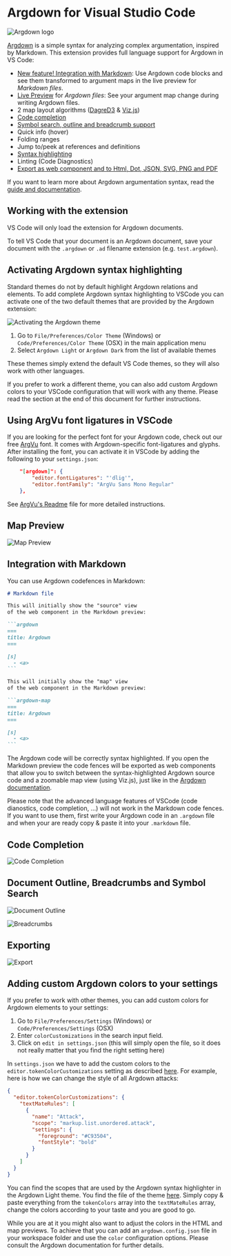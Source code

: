 # Argdown for Visual Studio Code

![Argdown logo](https://raw.githubusercontent.com/christianvoigt/argdown/HEAD/packages/argdown-vscode/media/argdown-arrow.png)

[Argdown](https://argdown.org) is a simple syntax for analyzing complex argumentation, inspired by Markdown. This extension provides full language support for Argdown in VS Code:

- [New feature! Integration with Markdown](#integration-with-markdown): Use Argdown code blocks and see them transformed to argument maps in the live preview for _Markdown files_.
- [Live Preview](#map-preview) for _Argdown files_: See your argument map change during writing Argdown files.
- 2 map layout algorithms ([DagreD3](https://github.com/dagrejs/dagre-d3) & [Viz.js](https://github.com/mdaines/viz.js/))
- [Code completion](#code-completion)
- [Symbol search, outline and breadcrumb support](#document-outline-breadcrumbs-and-symbol-search)
- Quick info (hover)
- Folding ranges
- Jump to/peek at references and definitions
- [Syntax highlighting](#activating-the-argdown-theme)
- Linting (Code Diagnostics)
- [Export as web component and to Html, Dot, JSON, SVG, PNG and PDF](#exporting)

If you want to learn more about Argdown argumentation syntax, read the [guide and documentation](https://argdown.org).

## Working with the extension

VS Code will only load the extension for Argdown documents.

To tell VS Code that your document is an Argdown document, save your document with the `.argdown` or `.ad` filename extension (e.g. `test.argdown`).

## Activating Argdown syntax highlighting

Standard themes do not by default highlight Argdown relations and elements. To add complete Argdown syntax highlighting to VSCode you can activate one of the two default themes that are provided by the Argdown extension:

![Activating the Argdown theme](https://raw.githubusercontent.com/christianvoigt/argdown/HEAD/packages/argdown-vscode/media/ArgdownThemeScreencap.gif "Activating the Argdown theme")

1. Go to `File/Preferences/Color Theme` (Windows) or `Code/Preferences/Color Theme` (OSX) in the main application menu
2. Select `Argdown Light` or `Argdown Dark` from the list of available themes

These themes simply extend the default VS Code themes, so they will also work with other languages.

If you prefer to work a different theme, you can also add custom Argdown colors to your VSCode configuration that will work with any theme. Please read the section at the end of this document for further instructions.

## Using ArgVu font ligatures in VSCode

If you are looking for the perfect font for your Argdown code, check out our free [ArgVu](https://github.com/christianvoigt/argdown/tree/master/packages/ArgVu) font. It comes with Argdown-specific font-ligatures and glyphs. After installing the font, you can activate it in VSCode by adding the following to your `settings.json`:

```json
    "[argdown]": {
        "editor.fontLigatures": "'dlig'",
        "editor.fontFamily": "ArgVu Sans Mono Regular"
    },
```

See [ArgVu's Readme](https://github.com/christianvoigt/argdown/tree/master/packages/ArgVu/README.md) file for more detailed instructions.

## Map Preview

![Map Preview](https://raw.githubusercontent.com/christianvoigt/argdown/HEAD/packages/argdown-vscode/media/MapPreviewScreencap.gif "Opening the map preview")

## Integration with Markdown

You can use Argdown codefences in Markdown:

````markdown
# Markdown file

This will initially show the "source" view
of the web component in the Markdown preview:

```argdown
===
title: Argdown
===

[s]
  - <a>
```

This will initially show the "map" view
of the web component in the Markdown preview:

```argdown-map
===
title: Argdown
===

[s]
  - <a>
```
````

The Argdown code will be correctly syntax highlighted. If you open the Markdown preview the code fences will be exported as web components that allow you to switch between the syntax-highlighted Argdown source code and a zoomable map view (using Viz.js), just like in the [Argdown documentation](https://argdown.org).

Please note that the advanced language features of VSCode (code dianostics, code completion, ...) will not work in the Markdown code fences. If you want to use them, first write your Argdown code in an `.argdown` file and when your are ready copy & paste it into your `.markdown` file.

## Code Completion

![Code Completion](https://raw.githubusercontent.com/christianvoigt/argdown/HEAD/packages/argdown-vscode/media/CodeCompletionScreencap.gif "Using code completion")

## Document Outline, Breadcrumbs and Symbol Search

![Document Outline](https://raw.githubusercontent.com/christianvoigt/argdown/HEAD/packages/argdown-vscode/media/OutlineScreencap.gif "Using the document outline")

![Breadcrumbs](https://raw.githubusercontent.com/christianvoigt/argdown/HEAD/packages/argdown-vscode/media/BreadcrumbsScreencap.gif "Using breadcrumbs")

## Exporting

![Export](https://raw.githubusercontent.com/christianvoigt/argdown/HEAD/packages/argdown-vscode/media/ExportScreencap.gif "Exporting Argdown document")

## Adding custom Argdown colors to your settings

If you prefer to work with other themes, you can add custom colors for Argdown elements to your settings:

1. Go to `File/Preferences/Settings` (Windows) or `Code/Preferences/Settings` (OSX)
2. Enter `colorCustomizations` in the search input field.
3. Click on `edit in settings.json` (this will simply open the file, so it does not really matter that you find the right setting here)

In `settings.json` we have to add the custom colors to the `editor.tokenColorCustomizations` setting as described [here](https://code.visualstudio.com/updates/v1_15#_user-definable-syntax-highlighting-colors). For example, here is how we can change the style of all Argdown attacks:

```json
{
  "editor.tokenColorCustomizations": {
    "textMateRules": [
      {
        "name": "Attack",
        "scope": "markup.list.unordered.attack",
        "settings": {
          "foreground": "#C93504",
          "fontStyle": "bold"
        }
      }
    ]
  }
}
```

You can find the scopes that are used by the Argdown syntax highlighter in the Argdown Light theme. You find the file of the theme [here](https://github.com/christianvoigt/argdown/blob/master/packages/argdown-vscode/themes/argdown-light.json). Simply copy & paste everything from the `tokenColors` array into the `textMateRules` array, change the colors according to your taste and you are good to go.

While you are at it you might also want to adjust the colors in the HTML and map previews. To achieve that you can add an `argdown.config.json` file in your workspace folder and use the `color` configuration options. Please consult the Argdown documentation for further details.
